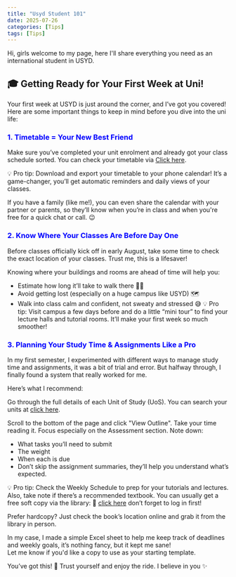 ```yaml
---
title: "Usyd Student 101"
date: 2025-07-26
categories: [Tips]
tags: [Tips]
---
```


Hi, girls welcome to my page, here I'll share everything you need as an international student in USYD.

## 🎓 Getting Ready for Your First Week at Uni!

Your first week at USYD is just around the corner, and I’ve got you covered!
Here are some important things to keep in mind before you dive into the uni life:

### <span style="color:blue; font-weight:bold;">1. Timetable = Your New Best Friend</span>
Make sure you’ve completed your unit enrolment and already got your class schedule sorted. You can check your timetable via [Click here](https://sso.sydney.edu.au/app/sydneyuni_mytimetablesprodnew_1/exk1vh7zb5kdlpsb63l7/sso/saml).  

💡 Pro tip: Download and export your timetable to your phone calendar! It’s a game-changer, you’ll get automatic reminders and daily views of your classes.

If you have a family (like me!), you can even share the calendar with your partner or parents, so they’ll know when you’re in class and when you're free for a quick chat or call. 😉


### <span style="color:blue; font-weight:bold;">2. Know Where Your Classes Are Before Day One</span>

Before classes officially kick off in early August, take some time to check the exact location of your classes. Trust me, this is a lifesaver!

Knowing where your buildings and rooms are ahead of time will help you:
- Estimate how long it’ll take to walk there 🚶‍♀️
- Avoid getting lost (especially on a huge campus like USYD) 🗺️
- Walk into class calm and confident, not sweaty and stressed 😅
💡 Pro tip: Visit campus a few days before and do a little “mini tour” to find your lecture halls and tutorial rooms. It’ll make your first week so much smoother!


### <span style="color:blue; font-weight:bold;">3. Planning Your Study Time & Assignments Like a Pro</span>
In my first semester, I experimented with different ways to manage study time and assignments, it was a bit of trial and error. But halfway through, I finally found a system that really worked for me.

Here’s what I recommend:

Go through the full details of each Unit of Study (UoS).
You can search your units at [click here](https://www.sydney.edu.au/units).

Scroll to the bottom of the page and click "View Outline".
Take your time reading it. Focus especially on the Assessment section. Note down:

- What tasks you’ll need to submit
- The weight
- When each is due
- Don’t skip the assignment summaries, they’ll help you understand what’s expected.

💡 Pro tip: Check the Weekly Schedule to prep for your tutorials and lectures.
Also, take note if there’s a recommended textbook. You can usually get a free soft copy via the library:
🔗 [click here](https://www.library.sydney.edu.au) don’t forget to log in first!

Prefer hardcopy? Just check the book’s location online and grab it from the library in person.

In my case, I made a simple Excel sheet to help me keep track of deadlines and weekly goals, it’s nothing fancy, but it kept me sane!  
Let me know if you'd like a copy to use as your starting template.



You’ve got this! 💪 Trust yourself and enjoy the ride.
I believe in you ✨
